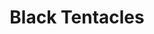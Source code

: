 ---
title: "Black Tentacles"
index: "black-tentacles"
permalink: /spells/black-tentacles/
tags:
  - Spell
  - 4th Level
  - Conjuration
  - Damage
  - Bludgeoning
available_for:
  - Wizard
level: "4th Level"
school: "Conjuration"
range: "90 ft"
area: "20 ft"
shape: "Cube"
comp:
  - V
  - S
  - M
material: "a piece of tentacle from a giant octopus or a giant squid"
duration: "1 Minute"
concentration: true
attack: "DEX Save"
effect: "Bludgeoning"
description: |
  Squirming, ebony tentacles fill a 20-foot square on ground that you can see within range. For the duration, these tentacles turn the ground in the area into difficult terrain.

  When a creature enters the affected area for the first time on a turn or starts its turn there, the creature must succeed on a Dexterity saving throw or take 3d6 bludgeoning damage and be restrained by the tentacles until the spell ends. A creature that starts its turn in the area and is already restrained by the tentacles takes 3d6 bludgeoning damage.

  A creature restrained by the tentacles can use its action to make a Strength or Dexterity check (its choice) against your spell save DC. On a success, it frees itself.
excerpt: "Squirming, ebony tentacles fill a 20-foot square on ground that you can see within range."
source: "Basic Rules"
---